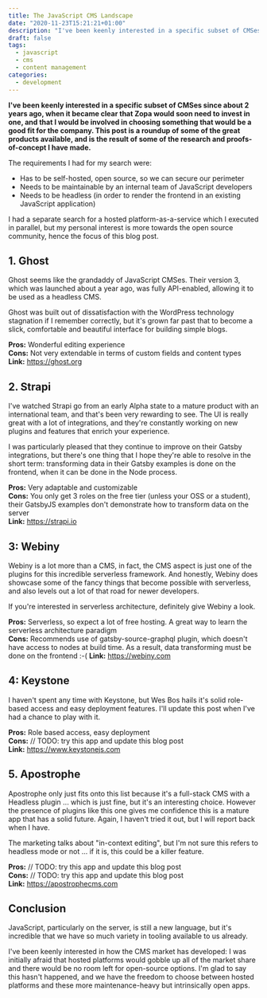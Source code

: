 ```yaml
---
title: The JavaScript CMS Landscape
date: "2020-11-23T15:21:21+01:00"
description: "I've been keenly interested in a specific subset of CMSes since about 2 years ago, when it became clear that Zopa would soon need to invest in one, and that I would be involved in choosing something that would be a good fit for the company. This post is a roundup of some of the great products available, and is the result of some of the research and proofs-of-concept I have made."
draft: false
tags:
  - javascript
  - cms
  - content management
categories:
  - development
---
```


**I've been keenly interested in a specific subset of CMSes since about 2 years ago, when it became clear that Zopa would soon need to invest in one, and that I would be involved in choosing something that would be a good fit for the company. This post is a roundup of some of the great products available, and is the result of some of the research and proofs-of-concept I have made.**

The requirements I had for my search were:

- Has to be self-hosted, open source, so we can secure our perimeter
- Needs to be maintainable by an internal team of JavaScript developers
- Needs to be headless (in order to render the frontend in an existing JavaScript application)

I had a separate search for a hosted platform-as-a-service which I executed in parallel, but my personal interest is more towards the open source community, hence the focus of this blog post.

## 1. Ghost

Ghost seems like the grandaddy of JavaScript CMSes. Their version 3, which was launched about a year ago, was fully API-enabled, allowing it to be used as a headless CMS.

Ghost was built out of dissatisfaction with the WordPress technology stagnation if I remember correctly, but it's grown far past that to become a slick, comfortable and beautiful interface for building simple blogs.

**Pros:** Wonderful editing experience  
**Cons:** Not very extendable in terms of custom fields and content types  
**Link:** https://ghost.org

## 2. Strapi

I've watched Strapi go from an early Alpha state to a mature product with an international team, and that's been very rewarding to see. The UI is really great with a lot of integrations, and they're constantly working on new plugins and features that enrich your experience.

I was particularly pleased that they continue to improve on their Gatsby integrations, but there's one thing that I hope they're able to resolve in the short term: transforming data in their Gatsby examples is done on the frontend, when it can be done in the Node process.

**Pros:** Very adaptable and customizable  
**Cons:** You only get 3 roles on the free tier (unless your OSS or a student), their GatsbyJS examples don't demonstrate how to transform data on the server  
**Link:** https://strapi.io

## 3: Webiny

Webiny is a lot more than a CMS, in fact, the CMS aspect is just one of the plugins for this incredible serverless framework. And honestly, Webiny does showcase some of the fancy things that become possible with serverless, and also levels out a lot of that road for newer developers.

If you're interested in serverless architecture, definitely give Webiny a look.

**Pros:** Serverless, so expect a lot of free hosting. A great way to learn the serverless architecture paradigm  
**Cons:** Recommends use of gatsby-source-graphql plugin, which doesn't have access to nodes at build time. As a result, data transforming must be done on the frontend :-(
**Link:** https://webiny.com

## 4: Keystone

I haven't spent any time with Keystone, but Wes Bos hails it's solid role-based access and easy deployment features. I'll update this post when I've had a chance to play with it.

**Pros:** Role based access, easy deployment  
**Cons:** // TODO: try this app and update this blog post  
**Link:** https://www.keystonejs.com

## 5. Apostrophe

Apostrophe only just fits onto this list because it's a full-stack CMS with a Headless plugin ... which is just fine, but it's an interesting choice. However the presence of plugins like this one gives me confidence this is a mature app that has a solid future. Again, I haven't tried it out, but I will report back when I have.

The marketing talks about "in-context editing", but I'm not sure this refers to headless mode or not ... if it is, this could be a killer feature.

**Pros:** // TODO: try this app and update this blog post  
**Cons:** // TODO: try this app and update this blog post  
**Link:**
https://apostrophecms.com

## Conclusion

JavaScript, particularly on the server, is still a new language, but it's incredible that we have so much variety in tooling available to us already.

I've been keenly interested in how the CMS market has developed: I was initially afraid that hosted platforms would gobble up all of the market share and there would be no room left for open-source options. I'm glad to say this hasn't happened, and we have the freedom to choose between hosted platforms and these more maintenance-heavy but intrinsically open apps.
